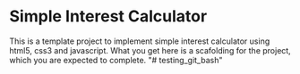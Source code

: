 # Simple Interest Calculator

This is a template project to implement simple interest calculator using html5, css3 and javascript.
What you get here is a scafolding for the project, which you are expected to complete.
"# testing_git_bash" 
